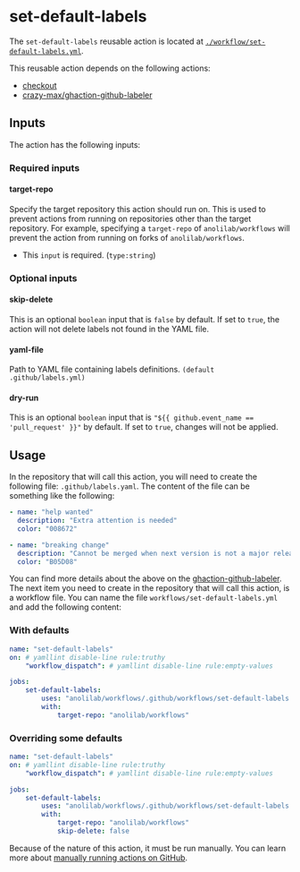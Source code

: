 # set-default-labels

The `set-default-labels` reusable action is located at [`./workflow/set-default-labels.yml`](https://github.com/anolilab/workflows/tree/main/workflow/set-default-labels.yml).

This reusable action depends on the following actions:

-   [checkout](https://github.com/marketplace/actions/checkout)
-   [crazy-max/ghaction-github-labeler](https://github.com/crazy-max/ghaction-github-labeler)

## Inputs

The action has the following inputs:

### Required inputs

#### target-repo

Specify the target repository this action should run on. This is used to prevent actions from running on repositories other than the target repository. For example, specifying a `target-repo` of `anolilab/workflows` will prevent the action from running on forks of `anolilab/workflows`.

-   This `input` is required. (`type:string`)

### Optional inputs

#### skip-delete

This is an optional `boolean` input that is `false` by default. If set to `true`, the action will not delete labels not found in the YAML file.

#### yaml-file

Path to YAML file containing labels definitions. `(default .github/labels.yml)`

#### dry-run

This is an optional `boolean` input that is `"${{ github.event_name == 'pull_request' }}"` by default. If set to `true`, changes will not be applied.

## Usage

In the repository that will call this action, you will need to create the following file: `.github/labels.yaml`. The content of the file can be something like the following:

```yaml
- name: "help wanted"
  description: "Extra attention is needed"
  color: "008672"

- name: "breaking change"
  description: "Cannot be merged when next version is not a major release"
  color: "B05D08"

```

You can find more details about the above on the [ghaction-github-labeler](https://github.com/crazy-max/ghaction-github-labeler). The next item you need to create in the repository that will call this action, is a workflow file. You can name the file `workflows/set-default-labels.yml` and add the following content:

### With defaults

```yml
name: "set-default-labels"
on: # yamllint disable-line rule:truthy
    "workflow_dispatch": # yamllint disable-line rule:empty-values

jobs:
    set-default-labels:
        uses: "anolilab/workflows/.github/workflows/set-default-labels.yml@main"
        with:
            target-repo: "anolilab/workflows"
```

### Overriding some defaults

```yml
name: "set-default-labels"
on: # yamllint disable-line rule:truthy
    "workflow_dispatch": # yamllint disable-line rule:empty-values

jobs:
    set-default-labels:
        uses: "anolilab/workflows/.github/workflows/set-default-labels.yml@main"
        with:
            target-repo: "anolilab/workflows"
            skip-delete: false
```

Because of the nature of this action, it must be run manually. You can learn more about [manually running actions on GitHub](https://docs.github.com/en/actions/managing-workflow-runs/manually-running-a-workflow).
